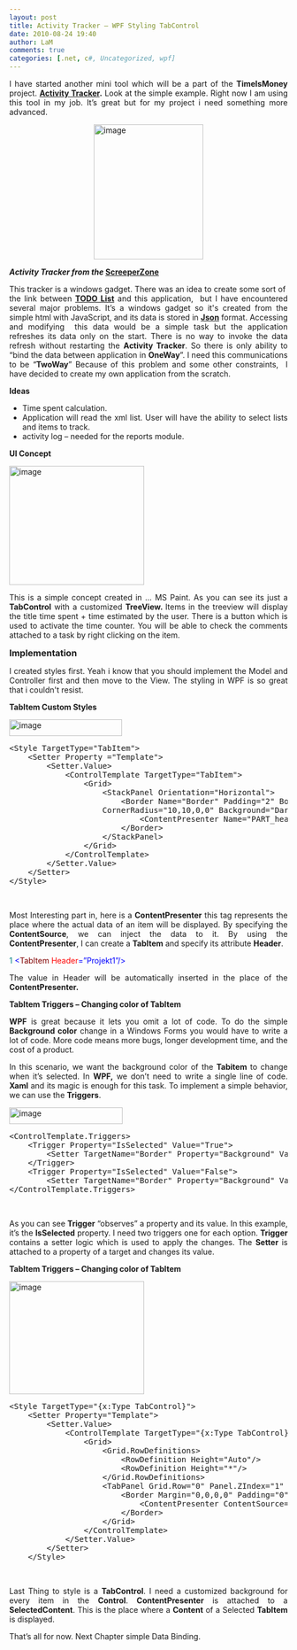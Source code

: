 ```yaml
---
layout: post
title: Activity Tracker – WPF Styling TabControl
date: 2010-08-24 19:40
author: LaM
comments: true
categories: [.net, c#, Uncategorized, wpf]
---
```

<p style="text-align: justify;">I have started another mini tool which will be a part of the <strong>TimeIsMoney</strong> project. <a href="http://screeperzone.com/products/"><strong>Activity Tracker</strong></a><strong>.</strong> Look at the simple example. Right now I am using this tool in my job. It’s great but for my project i need something more advanced.</p>
<p style="text-align: justify;"><a href="http://lammichalfranc.files.wordpress.com/2010/08/image35.png"><img style="display: block; float: none; margin-left: auto; margin-right: auto; border-width: 0;" title="image" src="http://lammichalfranc.files.wordpress.com/2010/08/image_thumb35.png" alt="image" width="198" height="244" border="0" /></a></p>
<p style="text-align: justify;"><em><strong>Activity Tracker from the </strong></em><a href="http://screeperzone.com/"><strong>ScreeperZone</strong></a></p>
<p style="text-align: justify;">This tracker is a windows gadget. There was an idea to create some sort of  the link between <a href="http://www.codeproject.com/KB/applications/todolist2.aspx"><strong>TODO List</strong></a> and this application,  but I have encountered several major problems. It’s a windows gadget so it's created from the simple html with JavaScript, and its data is stored in <strong><a href="http://pl.wikipedia.org/wiki/JSON">Json</a></strong> format. Accessing and modifying  this data would be a simple task but the application refreshes its data only on the start. There is no way to invoke the data refresh without restarting the <strong>Activity Tracker</strong>. So there is only ability to “bind the data between application in <strong>OneWay</strong>”. I need this communications to be “<strong>TwoWay</strong>” Because of this problem and some other constraints,  I have decided to create my own application from the scratch.</p>
<p style="text-align: justify;"><strong>Ideas</strong></p>

<ul style="text-align: justify;">
	<li>
<div>Time spent calculation.</div></li>
	<li>
<div>Application will read the xml list. User will have the ability to select lists and items to track.</div></li>
	<li>
<div>activity log – needed for the reports module.</div></li>
</ul>
<p style="text-align: justify;"><strong>UI Concept</strong></p>
<p style="text-align: justify;"><a href="http://lammichalfranc.files.wordpress.com/2010/08/image36.png"><img style="display: inline; border-width: 0;" title="image" src="http://lammichalfranc.files.wordpress.com/2010/08/image_thumb36.png" alt="image" width="244" height="215" border="0" /></a></p>
<p style="text-align: justify;">This is a simple concept created in … MS Paint. As you can see its just a <strong>TabControl</strong> with a customized <strong>TreeView. </strong>Items in the treeview will display the title time spent + time estimated by the user. There is a button which is used to activate the time counter. You will be able to check the comments attached to a task by right clicking on the item.</p>
<p style="text-align: justify;"></p>
<p style="text-align: justify;"><strong><span style="font-size: medium;">Implementation</span></strong></p>
<p style="text-align: justify;"></p>
<p style="text-align: justify;">I created styles first. Yeah i know that you should implement the Model and Controller first and then move to the View. The styling in WPF is so great that i couldn't resist.</p>
<p style="text-align: justify;"><strong>TabItem Custom Styles</strong></p>
<p style="text-align: justify;"><a href="http://lammichalfranc.files.wordpress.com/2010/08/image37.png"><img style="display: inline; border-width: 0;" title="image" src="http://lammichalfranc.files.wordpress.com/2010/08/image_thumb37.png" alt="image" width="204" height="30" border="0" /></a></p>

<div style="text-align: justify;">
<div id="scid:9D7513F9-C04C-4721-824A-2B34F0212519:7caac4de-d865-489a-abf1-2ea953cb51d6" class="wlWriterEditableSmartContent" style="display: inline; float: none; margin: 0; padding: 0;">
<div>
<pre class="lang:default decode:true ">&lt;Style TargetType="TabItem"&gt;
    &lt;Setter Property ="Template"&gt;
        &lt;Setter.Value&gt;
            &lt;ControlTemplate TargetType="TabItem"&gt;
                &lt;Grid&gt;
                    &lt;StackPanel Orientation="Horizontal"&gt;
                        &lt;Border Name="Border" Padding="2" BorderBrush="Black" Borde                            rThickness="1,1,1,1" 
                    CornerRadius="10,10,0,0" Background="DarkOrange"&gt;
                            &lt;ContentPresenter Name="PART_header" ContentSource="Header"/&gt;
                        &lt;/Border&gt;
                    &lt;/StackPanel&gt;
                &lt;/Grid&gt;
            &lt;/ControlTemplate&gt;
        &lt;/Setter.Value&gt;
    &lt;/Setter&gt;
&lt;/Style&gt;</pre>
&nbsp;

</div>
<!-- Code inserted with Steve Dunn's Windows Live Writer Code Formatter Plugin.  http://dunnhq.com -->

</div>
</div>
<p style="text-align: justify;">Most Interesting part in, here is a <strong>ContentPresenter</strong> this tag represents the place where the actual data of an item will be displayed. By specifying the <strong>ContentSource</strong>, we can inject the data to it. By using the <strong>ContentPresenter</strong>, I can create a <strong>TabItem</strong> and specify its attribute <strong>Header</strong>.</p>

<div style="text-align: justify;">
<div id="scid:9D7513F9-C04C-4721-824A-2B34F0212519:711d868f-3183-466e-8961-999d4ea08ab5" class="wlWriterEditableSmartContent" style="display: inline; float: none; margin: 0; padding: 0;">
<div><span style="color: #008080;">1</span> <span style="color: #0000ff;">&lt;</span><span style="color: #800000;">TabItem </span><span style="color: #ff0000;">Header</span><span style="color: #0000ff;">=”Projekt1”/&gt;</span></div>
<!-- Code inserted with Steve Dunn's Windows Live Writer Code Formatter Plugin.  http://dunnhq.com -->

</div>
</div>
<p style="text-align: justify;">The value in Header will be automatically inserted in the place of the <strong>ContentPresenter.</strong></p>
<p style="text-align: justify;"><strong>TabItem Triggers – Changing color of TabItem</strong></p>
<p style="text-align: justify;"></p>
<p style="text-align: justify;"></p>
<p style="text-align: justify;"><strong>WPF</strong> is great because it lets you omit a lot of code. To do the simple <strong>Background color</strong> change in a Windows Forms you would have to write a lot of code. More code means more bugs, longer development time, and the cost of a product.</p>
<p style="text-align: justify;">In this scenario, we want the background color of the <strong>Tabitem</strong> to change when it’s selected. In <strong>WPF,</strong> we don’t need to write a single line of code. <strong>Xaml</strong> and its magic is enough for this task. To implement a simple behavior, we can use the <strong>Triggers</strong>.</p>
<p style="text-align: justify;"></p>
<p style="text-align: justify;"><a href="http://lammichalfranc.files.wordpress.com/2010/08/image38.png"><img style="display: inline; border-width: 0;" title="image" src="http://lammichalfranc.files.wordpress.com/2010/08/image_thumb38.png" alt="image" width="205" height="30" border="0" /></a></p>

<div style="text-align: justify;">
<div id="scid:9D7513F9-C04C-4721-824A-2B34F0212519:f42c0442-c4b7-43c5-a74b-2b9bbddac77e" class="wlWriterEditableSmartContent" style="display: inline; float: none; margin: 0; padding: 0;">
<div>
<pre class="lang:default decode:true ">&lt;ControlTemplate.Triggers&gt;
    &lt;Trigger Property="IsSelected" Value="True"&gt;
        &lt;Setter TargetName="Border" Property="Background" Value="Gold"/&gt;
    &lt;/Trigger&gt;
    &lt;Trigger Property="IsSelected" Value="False"&gt;
        &lt;Setter TargetName="Border" Property="Background" Value="DarkOrange"/&gt;     &lt;/Trigger&gt;
&lt;/ControlTemplate.Triggers&gt;</pre>
&nbsp;

</div>
<!-- Code inserted with Steve Dunn's Windows Live Writer Code Formatter Plugin.  http://dunnhq.com -->

</div>
</div>
<p style="text-align: justify;">As you can see <strong>Trigger</strong> “observes” a property and its value. In this example, it’s the <strong>IsSelected</strong> property. I need two triggers one for each option. <strong>Trigger </strong>contains a setter logic which is used to apply the changes. The <strong>Setter</strong> is attached to a property of a target and changes its value.</p>
<p style="text-align: justify;"><strong>TabItem Triggers – Changing color of TabItem</strong></p>
<p style="text-align: justify;"><a href="http://lammichalfranc.files.wordpress.com/2010/08/image39.png"><img style="display: inline; border-width: 0;" title="image" src="http://lammichalfranc.files.wordpress.com/2010/08/image_thumb39.png" alt="image" width="244" height="204" border="0" /></a></p>

<div style="text-align: justify;">
<div id="scid:9D7513F9-C04C-4721-824A-2B34F0212519:f7e0055c-5fbf-4412-bf10-6d5e3deb640e" class="wlWriterEditableSmartContent" style="display: inline; float: none; margin: 0; padding: 0;">
<div>
<pre class="lang:default decode:true ">&lt;Style TargetType="{x:Type TabControl}"&gt;
    &lt;Setter Property="Template"&gt;
        &lt;Setter.Value&gt;
            &lt;ControlTemplate TargetType="{x:Type TabControl}"&gt;
                &lt;Grid&gt;
                    &lt;Grid.RowDefinitions&gt;
                        &lt;RowDefinition Height="Auto"/&gt;
                        &lt;RowDefinition Height="*"/&gt;
                    &lt;/Grid.RowDefinitions&gt;
                    &lt;TabPanel Grid.Row="0" Panel.ZIndex="1" Margin="0,0,0,0" IsItemsHost="True" Background="Transparent"/&gt;
                        &lt;Border Margin="0,0,0,0" Padding="0" Background="Gold" Grid.Row="1" BorderBrush="Black" BorderThickness="1,1,1,1"&gt;
                            &lt;ContentPresenter ContentSource="SelectedContent"/&gt;
                        &lt;/Border&gt;
                    &lt;/Grid&gt;
                &lt;/ControlTemplate&gt;
            &lt;/Setter.Value&gt;
        &lt;/Setter&gt;
    &lt;/Style&gt;</pre>
&nbsp;

</div>
<!-- Code inserted with Steve Dunn's Windows Live Writer Code Formatter Plugin.  http://dunnhq.com -->

</div>
</div>
<p style="text-align: justify;">Last Thing to style is a <strong>TabControl</strong>. I need a customized background for every item in the <strong>Control</strong>. <strong>ContentPresenter</strong> is attached to a <strong>SelectedContent</strong>. This is the place where a <strong>Content</strong> of a Selected <strong>TabItem</strong> is displayed.</p>
<p style="text-align: justify;">That’s all for now. Next Chapter simple Data Binding.</p>
